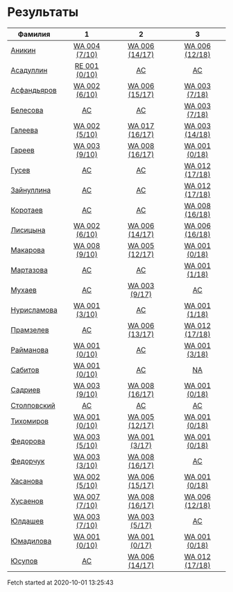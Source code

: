 # Результаты
Фамилия | 1| 2| 3
---|:---:|:---:|:---:
[Аникин](Аникин/README.md)  | [WA 004 (7/10)](Аникин/1.md) | [WA 006 (14/17)](Аникин/2.md) | [WA 006 (12/18)](Аникин/3.md)
[Асадуллин](Асадуллин/README.md)  | [RE 001 (0/10)](Асадуллин/1.md) | [AC](Асадуллин/2.md) | [AC](Асадуллин/3.md)
[Асфандьяров](Асфандьяров/README.md)  | [WA 002 (6/10)](Асфандьяров/1.md) | [WA 006 (15/17)](Асфандьяров/2.md) | [WA 003 (7/18)](Асфандьяров/3.md)
[Белесова](Белесова/README.md)  | [AC](Белесова/1.md) | [AC](Белесова/2.md) | [WA 003 (7/18)](Белесова/3.md)
[Галеева](Галеева/README.md)  | [WA 002 (5/10)](Галеева/1.md) | [WA 017 (16/17)](Галеева/2.md) | [WA 003 (14/18)](Галеева/3.md)
[Гареев](Гареев/README.md)  | [WA 003 (9/10)](Гареев/1.md) | [WA 008 (16/17)](Гареев/2.md) | [WA 001 (0/18)](Гареев/3.md)
[Гусев](Гусев/README.md)  | [AC](Гусев/1.md) | [AC](Гусев/2.md) | [WA 012 (17/18)](Гусев/3.md)
[Зайнуллина](Зайнуллина/README.md)  | [AC](Зайнуллина/1.md) | [AC](Зайнуллина/2.md) | [WA 012 (17/18)](Зайнуллина/3.md)
[Коротаев](Коротаев/README.md)  | [AC](Коротаев/1.md) | [AC](Коротаев/2.md) | [WA 008 (16/18)](Коротаев/3.md)
[Лисицына](Лисицына/README.md)  | [WA 002 (6/10)](Лисицына/1.md) | [WA 006 (14/17)](Лисицына/2.md) | [WA 006 (16/18)](Лисицына/3.md)
[Макарова](Макарова/README.md)  | [WA 008 (9/10)](Макарова/1.md) | [WA 005 (12/17)](Макарова/2.md) | [WA 001 (0/18)](Макарова/3.md)
[Мартазова](Мартазова/README.md)  | [AC](Мартазова/1.md) | [AC](Мартазова/2.md) | [WA 001 (1/18)](Мартазова/3.md)
[Мухаев](Мухаев/README.md)  | [AC](Мухаев/1.md) | [WA 003 (9/17)](Мухаев/2.md) | [AC](Мухаев/3.md)
[Нурисламова](Нурисламова/README.md)  | [WA 001 (3/10)](Нурисламова/1.md) | [AC](Нурисламова/2.md) | [WA 001 (1/18)](Нурисламова/3.md)
[Прамзелев](Прамзелев/README.md)  | [AC](Прамзелев/1.md) | [WA 006 (13/17)](Прамзелев/2.md) | [WA 012 (17/18)](Прамзелев/3.md)
[Райманова](Райманова/README.md)  | [WA 001 (0/10)](Райманова/1.md) | [AC](Райманова/2.md) | [WA 001 (3/18)](Райманова/3.md)
[Сабитов](Сабитов/README.md)  | [WA 001 (0/10)](Сабитов/1.md) | [AC](Сабитов/2.md) | [NA](Сабитов/3.md)
[Садриев](Садриев/README.md)  | [WA 003 (9/10)](Садриев/1.md) | [WA 008 (16/17)](Садриев/2.md) | [WA 001 (0/18)](Садриев/3.md)
[Столповский](Столповский/README.md)  | [AC](Столповский/1.md) | [AC](Столповский/2.md) | [AC](Столповский/3.md)
[Тихомиров](Тихомиров/README.md)  | [WA 001 (0/10)](Тихомиров/1.md) | [WA 005 (12/17)](Тихомиров/2.md) | [WA 001 (0/18)](Тихомиров/3.md)
[Федорова](Федорова/README.md)  | [WA 003 (5/10)](Федорова/1.md) | [WA 001 (3/17)](Федорова/2.md) | [WA 001 (0/18)](Федорова/3.md)
[Федорчук](Федорчук/README.md)  | [WA 003 (3/10)](Федорчук/1.md) | [WA 008 (16/17)](Федорчук/2.md) | [AC](Федорчук/3.md)
[Хасанова](Хасанова/README.md)  | [WA 002 (5/10)](Хасанова/1.md) | [WA 006 (15/17)](Хасанова/2.md) | [WA 001 (0/18)](Хасанова/3.md)
[Хусаенов](Хусаенов/README.md)  | [WA 007 (7/10)](Хусаенов/1.md) | [WA 008 (16/17)](Хусаенов/2.md) | [WA 006 (12/18)](Хусаенов/3.md)
[Юлдашев](Юлдашев/README.md)  | [WA 003 (7/10)](Юлдашев/1.md) | [WA 003 (5/17)](Юлдашев/2.md) | [AC](Юлдашев/3.md)
[Юмадилова](Юмадилова/README.md)  | [WA 001 (0/10)](Юмадилова/1.md) | [WA 001 (0/17)](Юмадилова/2.md) | [WA 001 (0/18)](Юмадилова/3.md)
[Юсупов](Юсупов/README.md)  | [AC](Юсупов/1.md) | [WA 006 (14/17)](Юсупов/2.md) | [WA 012 (17/18)](Юсупов/3.md)

Fetch started at 2020-10-01 13:25:43
